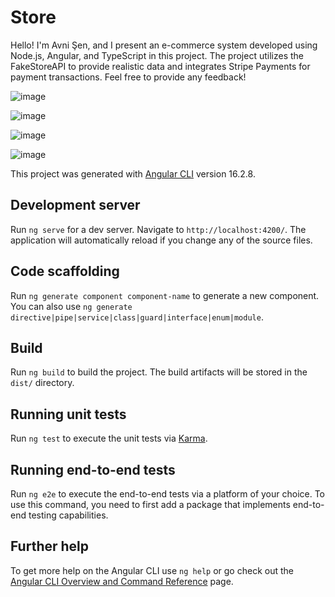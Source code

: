 # Store

 Hello! I'm Avni Şen, and I present an e-commerce system developed using Node.js, Angular, and TypeScript in this project. The project utilizes the FakeStoreAPI to provide realistic data and integrates Stripe Payments for payment transactions. Feel free to provide any feedback!

 ![image](https://github.com/Avni-sen/KarenSoftStore/assets/86740875/c15e087a-7c19-4e74-941b-f1a07abfcc1d)

![image](https://github.com/Avni-sen/KarenSoftStore/assets/86740875/54349966-0663-4ffe-be3a-89c322c529fb)

![image](https://github.com/Avni-sen/KarenSoftStore/assets/86740875/89e5359f-2593-4c1c-af5a-680a6c83325a)

![image](https://github.com/Avni-sen/KarenSoftStore/assets/86740875/26730bf9-c336-430a-ad27-deb6b26fb5b5)



This project was generated with [Angular CLI](https://github.com/angular/angular-cli) version 16.2.8.

## Development server

Run `ng serve` for a dev server. Navigate to `http://localhost:4200/`. The application will automatically reload if you change any of the source files.

## Code scaffolding

Run `ng generate component component-name` to generate a new component. You can also use `ng generate directive|pipe|service|class|guard|interface|enum|module`.

## Build

Run `ng build` to build the project. The build artifacts will be stored in the `dist/` directory.

## Running unit tests

Run `ng test` to execute the unit tests via [Karma](https://karma-runner.github.io).

## Running end-to-end tests

Run `ng e2e` to execute the end-to-end tests via a platform of your choice. To use this command, you need to first add a package that implements end-to-end testing capabilities.

## Further help

To get more help on the Angular CLI use `ng help` or go check out the [Angular CLI Overview and Command Reference](https://angular.io/cli) page.

